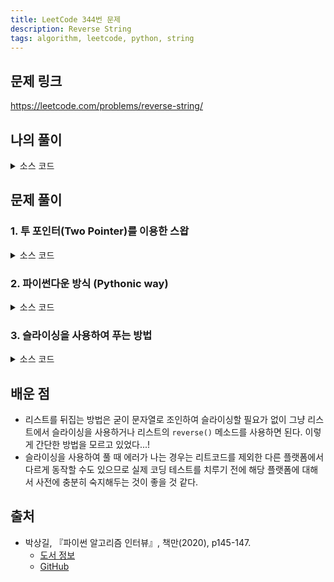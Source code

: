 ```yaml
---
title: LeetCode 344번 문제
description: Reverse String
tags: algorithm, leetcode, python, string
---
```


## 문제 링크

https://leetcode.com/problems/reverse-string/

## 나의 풀이

<details>
<summary>소스 코드</summary>
<div markdown="1">

```python
from typing import List


class Solution:
    def my_solution(self, s: List[str]) -> None:
        string = ''.join(s)
        s.clear()
        for char in string[::-1]:
            s.append(char)
```

</div>
</details>

## 문제 풀이

### 1. 투 포인터(Two Pointer)를 이용한 스왑

<details>
<summary>소스 코드</summary>
<div markdown="1">

```python
from typing import List


class Solution:
    # 2개의 포인터를 이용해 범위를 조정해가면서 푸는 방식
    def solution1(self, s: List[str]) -> None:
        left, right = 0, len(s) - 1
        while left < right:
            # 스왑 후 포인터 조정
            s[left], s[right] = s[right], s[left]
            left += 1
            right -= 1
```

</div>
</details>

### 2. 파이썬다운 방식 (Pythonic way)

<details>
<summary>소스 코드</summary>
<div markdown="1">

```python
from typing import List


class Solution:
    # 그냥 reverse() 한 줄이면 끝. 참 쉽죠?
    # 실행 속도도 내가 푼 방법과 거의 동일
    def solution2(self, s: List[str]) -> None:
        s.reverse()
```

</div>
</details>

### 3. 슬라이싱을 사용하여 푸는 방법

<details>
<summary>소스 코드</summary>
<div markdown="1">

```python
class Solution:
    # 문자열 뿐만 아니라 리스트도 슬라이싱을 쓸 수 있음
    def solution2_1(self, s: List[str]) -> None:
        s[:] = s[::-1]

        # 단, 아래 코드는 리트코드에서 에러로 간주
        # (공간 복잡도를 O(1)로 제한하기 때문)
        # s = s[::-1]
```

</div>
</details>

## 배운 점

- 리스트를 뒤집는 방법은 굳이 문자열로 조인하여 슬라이싱할 필요가 없이 그냥 리스트에서 슬라이싱을 사용하거나 리스트의 `reverse()` 메소드를 사용하면 된다. 이렇게 간단한 방법을 모르고 있었다...!
- 슬라이싱을 사용하여 풀 때 에러가 나는 경우는 리트코드를 제외한 다른 플랫폼에서 다르게 동작할 수도 있으므로 실제 코딩 테스트를 치루기 전에 해당 플랫폼에 대해서 사전에 충분히 숙지해두는 것이 좋을 것 같다.

## 출처

- 박상길, 『파이썬 알고리즘 인터뷰』, 책만(2020), p145-147.
  - [도서 정보](https://www.onlybook.co.kr/entry/algorithm-interview)
  - [GitHub](https://github.com/onlybooks/algorithm-interview)
